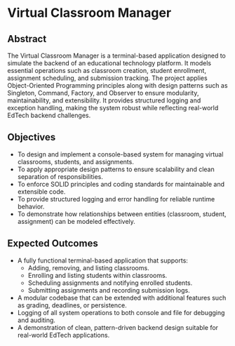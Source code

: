 # Virtual Classroom Manager

## Abstract
The Virtual Classroom Manager is a terminal-based application designed to simulate the backend of an educational technology platform. It models essential operations such as classroom creation, student enrollment, assignment scheduling, and submission tracking. The project applies Object-Oriented Programming principles along with design patterns such as Singleton, Command, Factory, and Observer to ensure modularity, maintainability, and extensibility. It provides structured logging and exception handling, making the system robust while reflecting real-world EdTech backend challenges.

## Objectives
- To design and implement a console-based system for managing virtual classrooms, students, and assignments.  
- To apply appropriate design patterns to ensure scalability and clean separation of responsibilities.  
- To enforce SOLID principles and coding standards for maintainable and extensible code.  
- To provide structured logging and error handling for reliable runtime behavior.  
- To demonstrate how relationships between entities (classroom, student, assignment) can be modeled effectively.  

## Expected Outcomes
- A fully functional terminal-based application that supports:
  - Adding, removing, and listing classrooms.  
  - Enrolling and listing students within classrooms.  
  - Scheduling assignments and notifying enrolled students.  
  - Submitting assignments and recording submission logs.  
- A modular codebase that can be extended with additional features such as grading, deadlines, or persistence.  
- Logging of all system operations to both console and file for debugging and auditing.  
- A demonstration of clean, pattern-driven backend design suitable for real-world EdTech applications.  

